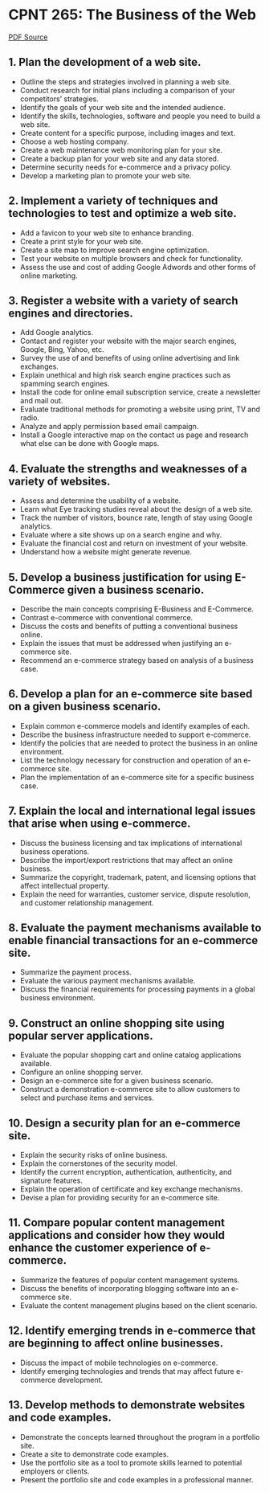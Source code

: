 # CPNT 265: The Business of the Web
[PDF Source](CPNT_265.pdf)
## 1. Plan the development of a web site.
- Outline the steps and strategies involved in planning a web site.
- Conduct research for initial plans including a comparison of your competitors’ strategies.
- Identify the goals of your web site and the intended audience.
- Identify the skills, technologies, software and people you need to build a web site.
- Create content for a specific purpose, including images and text.
- Choose a web hosting company.
- Create a web maintenance web monitoring plan for your site.
- Create a backup plan for your web site and any data stored.
- Determine security needs for e-commerce and a privacy policy.
- Develop a marketing plan to promote your web site.

## 2. Implement a variety of techniques and technologies to test and optimize a web site.
- Add a favicon to your web site to enhance branding.
- Create a print style for your web site.
- Create a site map to improve search engine optimization.
- Test your website on multiple browsers and check for functionality.
- Assess the use and cost of adding Google Adwords and other forms of online marketing.

## 3. Register a website with a variety of search engines and directories.
- Add Google analytics.
- Contact and register your website with the major search engines, Google, Bing, Yahoo, etc.
- Survey the use of and benefits of using online advertising and link exchanges.
- Explain unethical and high risk search engine practices such as spamming search engines.
- Install the code for online email subscription service, create a newsletter and mail out.
- Evaluate traditional methods for promoting a website using print, TV and radio.
- Analyze and apply permission based email campaign.
- Install a Google interactive map on the contact us page and research what else can be done with Google maps.

## 4. Evaluate the strengths and weaknesses of a variety of websites.
- Assess and determine the usability of a website.
- Learn what Eye tracking studies reveal about the design of a web site.
- Track the number of visitors, bounce rate, length of stay using Google analytics.
- Evaluate where a site shows up on a search engine and why.
- Evaluate the financial cost and return on investment of your website.
- Understand how a website might generate revenue.

## 5. Develop a business justification for using E-Commerce given a business scenario.
- Describe the main concepts comprising E-Business and E-Commerce.
- Contrast e-commerce with conventional commerce.
- Discuss the costs and benefits of putting a conventional business online.
- Explain the issues that must be addressed when justifying an e-commerce site.
- Recommend an e-commerce strategy based on analysis of a business case.

## 6. Develop a plan for an e-commerce site based on a given business scenario.
- Explain common e-commerce models and identify examples of each.
- Describe the business infrastructure needed to support e-commerce.
- Identify the policies that are needed to protect the business in an online environment.
- List the technology necessary for construction and operation of an e-commerce site.
- Plan the implementation of an e-commerce site for a specific business case.

## 7. Explain the local and international legal issues that arise when using e-commerce.
- Discuss the business licensing and tax implications of international business operations.
- Describe the import/export restrictions that may affect an online business.
- Summarize the copyright, trademark, patent, and licensing options that affect intellectual property.
- Explain the need for warranties, customer service, dispute resolution, and customer relationship management.

## 8. Evaluate the payment mechanisms available to enable financial transactions for an e-commerce site.
- Summarize the payment process.
- Evaluate the various payment mechanisms available.
- Discuss the financial requirements for processing payments in a global business environment.

## 9. Construct an online shopping site using popular server applications. 
- Evaluate the popular shopping cart and online catalog applications available.
- Configure an online shopping server.
- Design an e-commerce site for a given business scenario.
- Construct a demonstration e-commerce site to allow customers to select and purchase items and services.

## 10. Design a security plan for an e-commerce site.
- Explain the security risks of online business.
- Explain the cornerstones of the security model.
- Identify the current encryption, authentication, authenticity, and signature features.
- Explain the operation of certificate and key exchange mechanisms.
- Devise a plan for providing security for an e-commerce site.

## 11. Compare popular content management applications and consider how they would enhance the customer experience of e-commerce.
- Summarize the features of popular content management systems.
- Discuss the benefits of incorporating blogging software into an e-commerce site.
- Evaluate the content management plugins based on the client scenario.

## 12. Identify emerging trends in e-commerce that are beginning to affect online businesses.
- Discuss the impact of mobile technologies on e-commerce.
- Identify emerging technologies and trends that may affect future e-commerce development.

## 13. Develop methods to demonstrate websites and code examples.
- Demonstrate the concepts learned throughout the program in a portfolio site.
- Create a site to demonstrate code examples.
- Use the portfolio site as a tool to promote skills learned to potential employers or clients.
- Present the portfolio site and code examples in a professional manner.